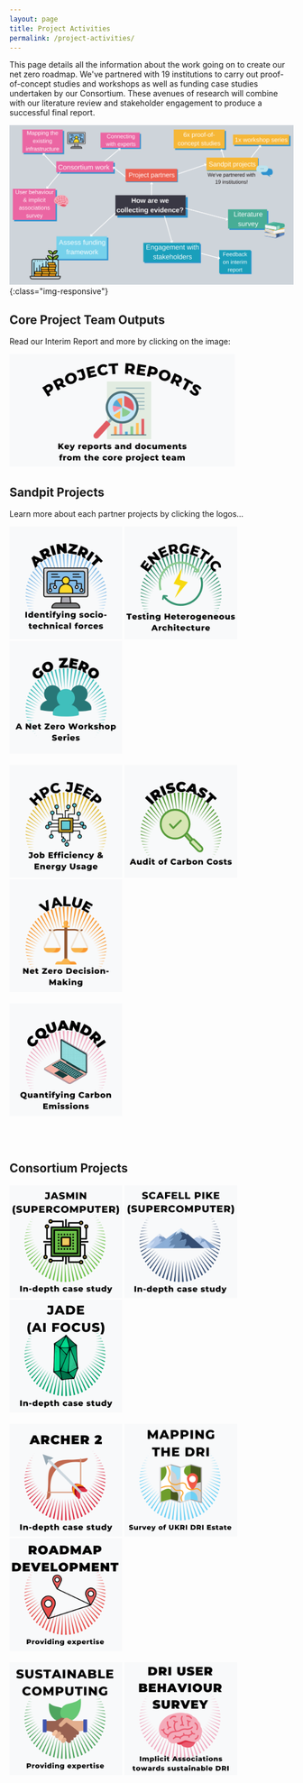 ```yaml
---
layout: page
title: Project Activities
permalink: /project-activities/
---
```


This page details all the information about the work going on to create our net zero roadmap. 
We've partnered with 19 institutions to carry out proof-of-concept studies and workshops as well as funding case studies undertaken by our Consortium. These avenues of research will combine with our literature review and stakeholder engagement to produce a successful final report.

![project-activities](images/project-activities-canva.svg){:class="img-responsive"} 

## Core Project Team Outputs  <br>

Read our Interim Report and more by clicking on the image: <br>

[<img src="/images/project-reports.png" width="400" height="200" alt="Project Reports - key reports and documents from the core project team">](/reports/) <br>

## Sandpit Projects <br>

Learn more about each partner projects by clicking the logos...

[<img src="/images/arinzrit.png" width="200" height="200" alt="ARINZRIT: Learning from the Big Picture: Applying Responsible Innovation to the Net Zero Research Infrastructure Transformation">](/arinzrit/)
[<img src="/images/energetic.png" width="200" height="200" alt="ENERGETIC: ENergy-aware hEteRoGenEous compuTIng at sCale">](/energetic/)
[<img src="/images/go-zero.png" width="200" height="200" alt="GO ZERO: Giving Voice to, and Empowering Stakeholders of UKRI DRI: A Net Zero Workshop Series">](/go-zero/) <br>
&nbsp;<br>
[<img src="/images/hpc-jeep.png" width="200" height="200" alt="HPC JEEP: HPC job efficiency and energy usage: monitoring and reporting">](/hpc-jeep/) 
[<img src="/images/iriscast.png" width="200" height="200" alt="IRISCAST: IRIS Carbon Audit SnapshoT">](/iriscast/)
[<img src="/images/value.png" width="200" height="200" alt="VALUE: ‘Value’ and Net Zero Decision Making">](/value/) <br>
&nbsp;<br>
[<img src="/images/cquandri.png" width="200" height="200" alt="CQUANDRI: Quantifying the Carbon Emissions of Digital Research Infrastructure">](/cquandri/)

&nbsp;<br>
&nbsp;<br>

## Consortium Projects <br>

[<img src="/images/jasmin.png" width="200" height="200" alt="JASMIN (SUPERCOMPUTER) - An in depth case study">](/jasmin/)
[<img src="/images/scafell-pike.png" width="200" height="200" alt="SCAFELL PIKE (SUPERCOMPUTER)- An in depth case study">](/scafell-pike/)
[<img src="/images/jade.png" width="200" height="200" alt="JADE (AI Focus) - An in depth case study">](/jade/) <br>
&nbsp;<br>
[<img src="/images/archer.png" width="200" height="200" alt="Archer 2">](/archer/)
[<img src="/images/mapping.png" width="200" height="200" alt="Mapping the DRI">](/mapping/)
[<img src="/images/roadmap.png" width="200" height="200" alt="Roadmap Development">](/roadmap-development/)<br>
&nbsp;<br>
[<img src="/images/sustainable.png" width="200" height="200" alt="Sustainable Computing">](/sustainable-computing/)
[<img src="/images/survey.png" width="200" height="200" alt="User Behaviour Survey">](/user-behaviour-survey/) <br>
&nbsp;<br>

